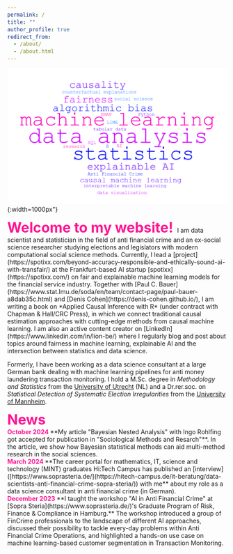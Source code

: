 ```yaml
---
permalink: /
title: ""
author_profile: true
redirect_from: 
  - /about/
  - /about.html
---
```

![wordcloud](/images/wordcloud.png){:width=1000px"}

<font size="6">  
<font color="DeepPink">
<strong>Welcome to my website!</strong>
</font>
</font>
I am data scientist and statistician in the field of anti financial crime and an ex-social science researcher studying elections and legislators with modern computational social science methods. Currently, I lead a [project](https://spotixx.com/beyond-accuracy-responsible-and-ethically-sound-ai-with-transfair/) at the Frankfurt-based AI startup [spotixx](https://spotixx.com/) on fair and explainable machine learning models for the financial service industry. Together with [Paul C. Bauer](https://www.stat.lmu.de/soda/en/team/contact-page/paul-bauer-a8dab35c.html) and [Denis Cohen](https://denis-cohen.github.io/), I am writing a book on *Applied Causal Inference with R* (under contract with Chapman & Hall/CRC Press), in which we connect traditional causal estimation approaches with cutting-edge methods from causal machine learning. I am also an active content creator on [LinkedIn](https://www.linkedin.com/in/lion-be/) where I regularly blog and post about topics around fairness in machine learning, explainable AI and the intersection between statistics and data science. 

Formerly, I have been working as a data science consultant at a large German bank dealing with machine learning pipelines for anti money laundering transaction monitoring. I hold a M.Sc. degree in *Methodology and Statistics* from the [University of Utrecht](https://www.uu.nl/en) (NL) and a Dr.rer.soc. on *Statistical Detection of Systematic Election Irregularities* from the [University of Mannheim](https://www.uni-mannheim.de/).

<font size="6">  
<font color="DeepPink">
<strong>News</strong> 
<br style="line-height:0.25;">
</font>
</font> 
<font color="DeepPink">
<strong>October 2024 </strong> </font> **My article "Bayesian Nested Analysis" with Ingo Rohlfing got accepted for publication in "Sociological Methods and Resarch"**. In the article, we show how Bayesian statistical methods can aid multi-method research in the social sciences.
<br>
<font color="DeepPink">
<strong>March 2024 </strong> </font> **The career portal for mathematics, IT, science and technology (MINT) graduates Hi:Tech Campus has published an [interview]([https://www.soprasteria.de/](https://hitech-campus.de/it-beratung/data-scientists-anti-financial-crime-sopra-steria/)) with me** about my role as a data science consultant in anti financial crime (in German).
<br>
<font color="DeepPink">
<strong>December 2023 </strong> </font> **I taught the workshop "AI in Anti Financial Crime" at [Sopra Steria](https://www.soprasteria.de/)'s Graduate Program of Risk, Finance & Compliance in Hamburg.**
The workshop introduced a group of FinCrime professionals to the landscape of different AI approaches, discussed their possibility to tackle every-day problems within Anti Financial Crime Operations, and highlighted a hands-on use case on machine learning-based customer segmentation in Transaction Monitoring. 
